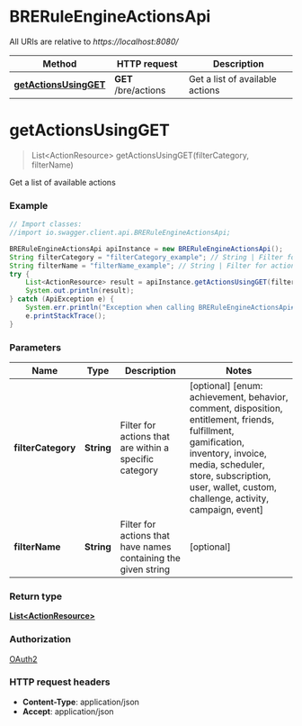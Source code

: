 # BRERuleEngineActionsApi

All URIs are relative to *https://localhost:8080/*

Method | HTTP request | Description
------------- | ------------- | -------------
[**getActionsUsingGET**](BRERuleEngineActionsApi.md#getActionsUsingGET) | **GET** /bre/actions | Get a list of available actions


<a name="getActionsUsingGET"></a>
# **getActionsUsingGET**
> List&lt;ActionResource&gt; getActionsUsingGET(filterCategory, filterName)

Get a list of available actions

### Example
```java
// Import classes:
//import io.swagger.client.api.BRERuleEngineActionsApi;

BRERuleEngineActionsApi apiInstance = new BRERuleEngineActionsApi();
String filterCategory = "filterCategory_example"; // String | Filter for actions that are within a specific category
String filterName = "filterName_example"; // String | Filter for actions that have names containing the given string
try {
    List<ActionResource> result = apiInstance.getActionsUsingGET(filterCategory, filterName);
    System.out.println(result);
} catch (ApiException e) {
    System.err.println("Exception when calling BRERuleEngineActionsApi#getActionsUsingGET");
    e.printStackTrace();
}
```

### Parameters

Name | Type | Description  | Notes
------------- | ------------- | ------------- | -------------
 **filterCategory** | **String**| Filter for actions that are within a specific category | [optional] [enum: achievement, behavior, comment, disposition, entitlement, friends, fulfillment, gamification, inventory, invoice, media, scheduler, store, subscription, user, wallet, custom, challenge, activity, campaign, event]
 **filterName** | **String**| Filter for actions that have names containing the given string | [optional]

### Return type

[**List&lt;ActionResource&gt;**](ActionResource.md)

### Authorization

[OAuth2](../README.md#OAuth2)

### HTTP request headers

 - **Content-Type**: application/json
 - **Accept**: application/json

